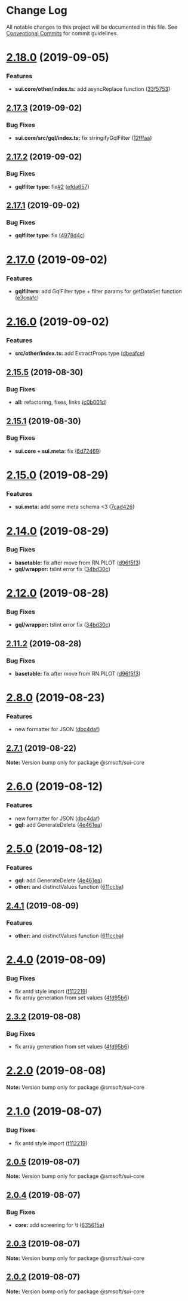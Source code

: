 # Change Log

All notable changes to this project will be documented in this file.
See [Conventional Commits](https://conventionalcommits.org) for commit guidelines.

# [2.18.0](https://github.com/mbuyakov/SUI.CORE/compare/v2.17.4...v2.18.0) (2019-09-05)


### Features

* **sui.core/other/index.ts:** add asyncReplace function ([33f5753](https://github.com/mbuyakov/SUI.CORE/commit/33f5753))






## [2.17.3](https://github.com/mbuyakov/SUI.CORE/compare/v2.17.2...v2.17.3) (2019-09-02)


### Bug Fixes

* **sui.core/src/gql/index.ts:** fix stringifyGqlFilter ([12fffaa](https://github.com/mbuyakov/SUI.CORE/commit/12fffaa))






## [2.17.2](https://github.com/mbuyakov/SUI.CORE/compare/v2.17.1...v2.17.2) (2019-09-02)


### Bug Fixes

* **gqlfilter type:** fix[#2](https://github.com/mbuyakov/SUI.CORE/issues/2) ([efda657](https://github.com/mbuyakov/SUI.CORE/commit/efda657))






## [2.17.1](https://github.com/mbuyakov/SUI.CORE/compare/v2.17.0...v2.17.1) (2019-09-02)


### Bug Fixes

* **gqlfilter type:** fix ([4978d4c](https://github.com/mbuyakov/SUI.CORE/commit/4978d4c))






# [2.17.0](https://github.com/mbuyakov/SUI.CORE/compare/v2.16.1...v2.17.0) (2019-09-02)


### Features

* **gqlfilters:** add GqlFilter type + filter params for getDataSet function ([e3ceafc](https://github.com/mbuyakov/SUI.CORE/commit/e3ceafc))






# [2.16.0](https://github.com/mbuyakov/SUI.CORE/compare/v2.15.6...v2.16.0) (2019-09-02)


### Features

* **src/other/index.ts:** add ExtractProps type ([dbeafce](https://github.com/mbuyakov/SUI.CORE/commit/dbeafce))






## [2.15.5](https://github.com/mbuyakov/SUI.CORE/compare/v2.15.4...v2.15.5) (2019-08-30)


### Bug Fixes

* **all:** refactoring, fixes, links ([c0b001d](https://github.com/mbuyakov/SUI.CORE/commit/c0b001d))






## [2.15.1](https://github.com/mbuyakov/SUI.CORE/compare/v2.15.0...v2.15.1) (2019-08-30)


### Bug Fixes

* **sui.core + sui.meta:** fix ([6d72469](https://github.com/mbuyakov/SUI.CORE/commit/6d72469))






# [2.15.0](https://github.com/mbuyakov/SUI.CORE/compare/v2.13.0...v2.15.0) (2019-08-29)


### Features

* **sui.meta:** add some meta schema <3 ([7cad426](https://github.com/mbuyakov/SUI.CORE/commit/7cad426))






# [2.14.0](https://github.com/mbuyakov/SUI.CORE/compare/v2.11.1...v2.14.0) (2019-08-29)


### Bug Fixes

* **basetable:** fix after move from RN.PILOT ([d96f5f3](https://github.com/mbuyakov/SUI.CORE/commit/d96f5f3))
* **gql/wrapper:** tslint error fix ([34bd30c](https://github.com/mbuyakov/SUI.CORE/commit/34bd30c))






# [2.12.0](https://github.com/mbuyakov/SUI.CORE/compare/v2.11.2...v2.12.0) (2019-08-28)


### Bug Fixes

* **gql/wrapper:** tslint error fix ([34bd30c](https://github.com/mbuyakov/SUI.CORE/commit/34bd30c))






## [2.11.2](https://github.com/mbuyakov/SUI.CORE/compare/v2.11.1...v2.11.2) (2019-08-28)


### Bug Fixes

* **basetable:** fix after move from RN.PILOT ([d96f5f3](https://github.com/mbuyakov/SUI.CORE/commit/d96f5f3))






# [2.8.0](https://github.com/mbuyakov/SUI.CORE/compare/v2.5.0...v2.8.0) (2019-08-23)


### Features

* new formatter for JSON ([dbc4daf](https://github.com/mbuyakov/SUI.CORE/commit/dbc4daf))





## [2.7.1](https://github.com/mbuyakov/SUI.CORE/compare/v2.7.0...v2.7.1) (2019-08-22)

**Note:** Version bump only for package @smsoft/sui-core






# [2.6.0](https://github.com/mbuyakov/SUI.CORE/compare/v2.4.1...v2.6.0) (2019-08-12)


### Features

* new formatter for JSON ([dbc4daf](https://github.com/mbuyakov/SUI.CORE/commit/dbc4daf))
* **gql:** add GenerateDelete ([4e461ea](https://github.com/mbuyakov/SUI.CORE/commit/4e461ea))






# [2.5.0](https://github.com/mbuyakov/SUI.CORE/compare/v2.3.2...v2.5.0) (2019-08-12)


### Features

* **gql:** add GenerateDelete ([4e461ea](https://github.com/mbuyakov/SUI.CORE/commit/4e461ea))
* **other:** and distinctValues function ([611ccba](https://github.com/mbuyakov/SUI.CORE/commit/611ccba))





## [2.4.1](https://github.com/mbuyakov/SUI.CORE/compare/v2.4.0...v2.4.1) (2019-08-09)


### Features

* **other:** and distinctValues function ([611ccba](https://github.com/mbuyakov/SUI.CORE/commit/611ccba))






# [2.4.0](https://github.com/mbuyakov/SUI.CORE/compare/v2.0.5...v2.4.0) (2019-08-09)


### Bug Fixes

* fix antd style import ([f112219](https://github.com/mbuyakov/SUI.CORE/commit/f112219))
* fix array generation from set values ([4fd95b6](https://github.com/mbuyakov/SUI.CORE/commit/4fd95b6))






## [2.3.2](https://github.com/mbuyakov/SUI.CORE/compare/v2.3.1...v2.3.2) (2019-08-08)


### Bug Fixes

* fix array generation from set values ([4fd95b6](https://github.com/mbuyakov/SUI.CORE/commit/4fd95b6))





# [2.2.0](https://github.com/mbuyakov/SUI.CORE/compare/v2.1.0...v2.2.0) (2019-08-08)

**Note:** Version bump only for package @smsoft/sui-core





# [2.1.0](https://github.com/mbuyakov/SUI.CORE/compare/v2.0.5...v2.1.0) (2019-08-07)


### Bug Fixes

* fix antd style import ([f112219](https://github.com/mbuyakov/SUI.CORE/commit/f112219))





## [2.0.5](https://github.com/mbuyakov/SUI.CORE/compare/v2.0.4...v2.0.5) (2019-08-07)

**Note:** Version bump only for package @smsoft/sui-core





## [2.0.4](https://github.com/mbuyakov/SUI.CORE/compare/v2.0.3...v2.0.4) (2019-08-07)


### Bug Fixes

* **core:** add screening for \t ([635615a](https://github.com/mbuyakov/SUI.CORE/commit/635615a))





## [2.0.3](https://github.com/mbuyakov/SUI.CORE/compare/v2.0.2...v2.0.3) (2019-08-07)

**Note:** Version bump only for package @smsoft/sui-core





## [2.0.2](https://github.com/mbuyakov/SUI.CORE/compare/v2.0.1...v2.0.2) (2019-08-07)

**Note:** Version bump only for package @smsoft/sui-core
